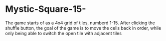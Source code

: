 # Mystic-Square-15-
The game starts of as a 4x4 grid of tiles, numberd 1-15. After clicking the shuffle button, the goal of the game is to move the cells back in order, while only being able to switch the open tile with adjacent tiles
